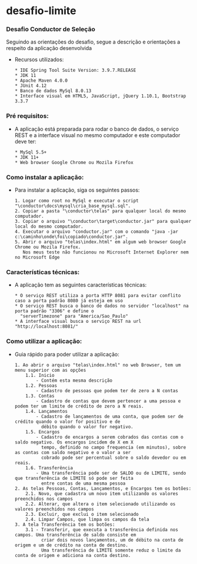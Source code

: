# desafio-limite

### Desafio Conductor de Seleção 
Seguindo as orientações do desafio, segue a descrição e orientações a respeito da aplicação desenvolvida
  - Recursos utilizados:
    ```
    * IDE Spring Tool Suite Version: 3.9.7.RELEASE
    * JDK 11
    * Apache Maven 4.0.0
    * JUnit 4.12
    * Banco de dados MySql 8.0.13
    * Interface visual em HTML5, JavaScript, jQuery 1.10.1, Bootstrap 3.3.7
    ```

### Pré requisitos:
  - A aplicação está preparada para rodar o banco de dados, o serviço REST e a interface visual no mesmo computador e este computador deve ter:
    ```
    * MySql 5.5+
    * JDK 11+
    * Web browser Google Chrome ou Mozila Firefox
    ```
	
### Como instalar a aplicação:
  - Para instalar a aplicação, siga os seguintes passos:
    ```
    1. Logar como root no MySql e executar o script "\conductor\docs\mysql\cria_base_mysql.sql".
    2. Copiar a pasta "\conductor\telas" para qualquer local do mesmo computador.
    3. Copiar o arquivo "\conductor\target\conductor.jar" para qualquer local do mesmo computador.
    4. Executar o arquivo "conductor.jar" com o comando "java -jar c:\caminho\onde\foi\copiado\conductor.jar".
    5. Abrir o arquivo "telas\index.html" em algum web browser Google Chrome ou Mozila Firefox. 
	   Nos meus teste não funcionou no Microsoft Internet Explorer nem no Microsoft Edge
    ```
	
### Características técnicas:
  - A aplicação tem as seguintes características técnicas:
    ```
    * O serviço REST utiliza a porta HTTP 8081 para evitar conflito caso a porta padrão 8080 já esteja em uso
    * O serviço REST busca o banco de dados no servidor "localhost" na porta padrão "3306" e define o 
	  "serverTimezone" para "America/Sao_Paulo"
    * A interface visual busca o serviço REST na url "http://localhost:8081/"
    ```
	
### Como utilizar a aplicação:
  - Guia rápido para poder utilizar a aplicação:
    ```
    1. Ao abrir o arquivo "telas\index.html" no web Browser, tem um menu superior com as opções
        1.1. Inicio
            - Contém esta mesma descrição
        1.2. Pessoas
            - Cadastro de pessoas que podem ter de zero a N contas
        1.3. Contas
            - Cadastro de contas que devem pertencer a uma pessoa e podem ter um limite de crédito de zero a N reais.
        1.4. Lançamentos
            - Cadastro de lançamentos de uma conta, que podem ser de crédito quando o valor for positivo e de 
			  débito quando o valor for negativo.
        1.5. Encargos
            - Cadastro de encargos a serem cobrados das contas com o saldo negativo. Os encargos incidem de X em X 
			  tempo, definido no campo frequencia (em minutos), sobre as contas com saldo negativo e o valor a ser 
			  cobrado pode ser percentual sobre o saldo devedor ou em reais.
        1.6. Transferência
            - Uma transferência pode ser de SALDO ou de LIMITE, sendo que transferência de LIMITE só pode ser feita 
			  entre contas de uma mesma pessoa
    2. As telas Pessoas, Contas, Lançamentos, e Encargos tem os botões:
        2.1. Novo, que cadastra um novo item utilizando os valores preenchidos nos campos
        2.2. Alterar, que altera o item selecionado utilizando os valores preenchidos nos campos
        2.3. Excluir, que exclui o item selecionado
        2.4. Limpar Campos, que limpa os campos da tela
    3. A tela Transferência tem os botões:
        3.1 - Transferir, que executa a transferência definida nos campos. Uma transferência de saldo consiste em 
		      criar dois novos lançamentos, um de débito na conta de origem e um de crédito na conta de destino. 
			  Uma transferência de LIMITE somente reduz o limite da conta de origem e adiciona na conta destino.
    ```